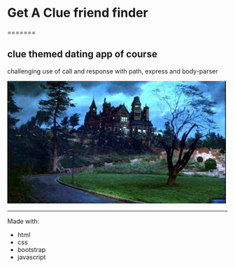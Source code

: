 # Get A Clue friend finder
=======

## clue themed dating app of course
challenging use of call and response with path, express and body-parser

![Game Image](https://github.com/MDTrue/FriendFinder/blob/master/app/public/assets/images/mansion.jpg)

---

Made with:

  * html
  * css
  * bootstrap
  * javascript
  
